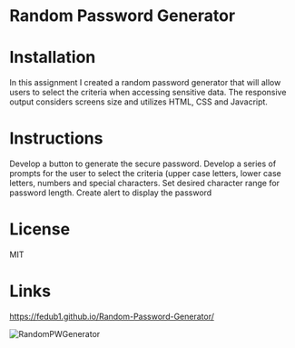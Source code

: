 # Random Password Generator

# Installation
In this assignment I created a random password generator that will allow users to select the criteria when accessing sensitive data. The responsive output considers screens size and utilizes HTML, CSS and Javacript.

# Instructions

Develop a button to generate the secure password.
Develop a series of prompts for the user to select the criteria (upper case letters, lower case letters, numbers and special characters.
Set desired character range for password length.
Create alert to display the password

# License
MIT

# Links
https://fedub1.github.io/Random-Password-Generator/

![RandomPWGenerator](https://user-images.githubusercontent.com/68029856/103162181-3515a700-47bb-11eb-9740-f0bab97741fb.PNG)

